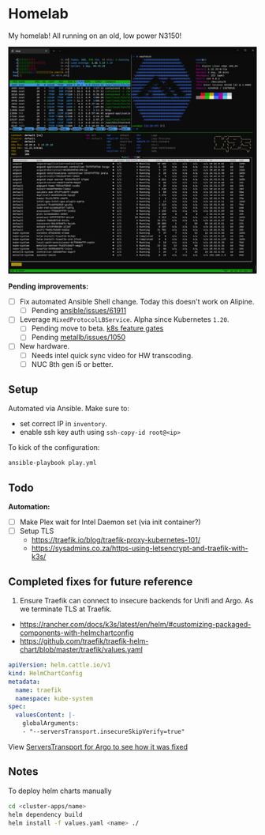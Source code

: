# Homelab

My homelab! All running on an old, low power N3150!

![Screenshot of running apps.](homelab.png)

**Pending improvements:**

- [ ] Fix automated Ansible Shell change. Today this doesn't work on Alipine. 
  - [ ] Pending [ansible/issues/61911](https://github.com/ansible/ansible/issues/61911)
- [ ] Leverage `MixedProtocolLBService`. Alpha since Kubernetes `1.20`.
  - [ ] Pending move to beta. [k8s feature gates](https://kubernetes.io/docs/reference/command-line-tools-reference/feature-gates/)
  - [ ] Pending [metallb/issues/1050](https://github.com/metallb/metallb/issues/1050)
- [ ] New hardware.
  - [ ] Needs intel quick sync video for HW transcoding.
  - [ ] NUC 8th gen i5 or better. 

## Setup

Automated via Ansible. Make sure to:
- set correct IP in `inventory`. 
- enable ssh key auth using `ssh-copy-id root@<ip>` 

To kick of the configuration:

```sh
ansible-playbook play.yml
```

## Todo

**Automation:**

- [ ] Make Plex wait for Intel Daemon set (via init container?)
- [ ] Setup TLS 
  - https://traefik.io/blog/traefik-proxy-kubernetes-101/
  - https://sysadmins.co.za/https-using-letsencrypt-and-traefik-with-k3s/

## Completed fixes for future reference

1. Ensure Traefik can connect to insecure backends for Unifi and Argo. As we terminate TLS at Traefik.
  - https://rancher.com/docs/k3s/latest/en/helm/#customizing-packaged-components-with-helmchartconfig
  - https://github.com/traefik/traefik-helm-chart/blob/master/traefik/values.yaml

```yaml 
apiVersion: helm.cattle.io/v1
kind: HelmChartConfig
metadata:
  name: traefik
  namespace: kube-system
spec:
  valuesContent: |-
    globalArguments:
    - "--serversTransport.insecureSkipVerify=true"
```

View [ServersTransport for Argo to see how it was fixed](/k8s/cluster-apps/argocd/custom.yaml)

## Notes

To deploy helm charts manually

```sh
cd <cluster-apps/name>
helm dependency build
helm install -f values.yaml <name> ./
```